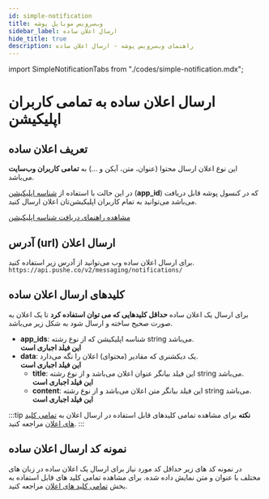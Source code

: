 ```yaml
---
id: simple-notification
title: وب‌سرویس موبایل پوشه
sidebar_label: ارسال اعلان ساده
hide_title: true
description: راهنمای وب‌سرویس پوشه - ارسال اعلان ساده
---
```


import SimpleNotificationTabs from "./codes/simple-notification.mdx";

# ارسال اعلان ساده به تمامی کاربران اپلیکیشن


## تعریف اعلان ساده

این نوع اعلان ارسال محتوا (عنوان، متن، آیکن و ...) به
**تمامی کاربران وب‌سایت**
می‌باشد.

در این حالت با استفاده از [شناسه اپلیکیشن](/docs/web-webservice/get-app-id)
(**‍‍app_id**)
که در کنسول پوشه قابل دریافت می‌باشد می‌توانید به تمام کاربران اپلیکیشن‌تان اعلان ارسال کنید.

[مشاهده راهنمای دریافت شناسه اپلیکیشن](/docs/web-webservice/get-app-id)


## آدرس (url) ارسال اعلان

برای ارسال اعلان ساده وب ‌می‌توانید از آدرس زیر استفاده کنید.     
```https://api.pushe.co/v2/messaging/notifications/```

## کلید‌های ارسال اعلان ساده

برای ارسال یک اعلان ساده **حداقل کلیدهایی که می توان استفاده کرد** تا یک اعلان به صورت صحیح ساخته و ارسال شود به شکل زیر می‌باشد.

- **app_ids**: شناسه اپلیکیشن که از نوع رشته string می‌باشد.    
    **این فیلد اجباری است**
- **data**: یک دیکشنری که مقادیر (محتوای) اعلان را نگه می‌دارد.    
    **این فیلد اجباری است**
    - **title**: این فیلد بیانگر عنوان اعلان می‌باشد و از نوع رشته string می‌باشد.    
        **این فیلد اجباری است**
    - **content**: این فیلد بیانگر متن اعلان می‌باشد و از نوع رشته string می‌باشد.    
        **این فیلد اجباری است**

:::tip **نکته**
برای مشاهده تمامی کلید‌های قابل استفاده در ارسال اعلان به [تمامی کلید های اعلان](/docs/web-webservice/notification-keys-list) مراجعه کنید.
:::
## نمونه کد ارسال اعلان ساده

در نمونه کد های زیر حداقل کد مورد نیاز برای ارسال یک اعلان ساده در زبان های مختلف با عنوان و متن نمایش داده شده.
برای مشاهده تمامی کلید های قابل استفاده به بخش [تمامی کلید های اعلان](/docs/web-webservice/notification-keys-list) مراجعه کنید.

<SimpleNotificationTabs />